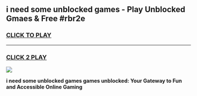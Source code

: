 
## i need some unblocked games - Play Unblocked Gmaes & Free #rbr2e
<h3>
<a href="https://premium.freeplayer.one?title=i_need_some_unblocked_games&ref=01M">CLICK TO PLAY</a></h3>
<hr>

<h3>
<a href="https://premium.freeplayer.one?title=i_need_some_unblocked_games&ref=01M">CLICK 2 PLAY</a>
  
</h3>

<a href="https://premium.freeplayer.one?title=i_need_some_unblocked_games&ref=01M"><img src="https://clearcache.store/games.png"></a>


**i need some unblocked games games unblocked: Your Gateway to Fun and Accessible Online Gaming**
